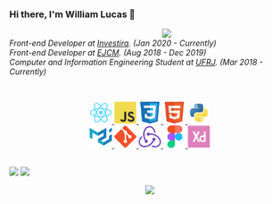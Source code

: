 ### Hi there, I'm William Lucas 👋
<img align='right' src="https://c.tenor.com/2uyENRmiUt0AAAAC/coding.gif" width="230">
<p><em>
</br>Front-end Developer at <a href="https://investira.com.br/">Investira</a>. (Jan 2020 - Currently)
</br>Front-end Developer at <a href="https://ejcm.com.br/">EJCM</a>. (Aug 2018 - Dec 2019)
</br>Computer and Information Engineering Student at <a href="https://ufrj.br/en/">UFRJ</a>. (Mar 2018 - Currently)
</em></p><br>
<p align="center">
  <a href="https://reactjs.org/" target="_blank">
    <img src="https://raw.githubusercontent.com/devicons/devicon/master/icons/react/react-original.svg" alt="react" width="40" height="40"/>
  </a>

  <a href="https://developer.mozilla.org/pt-BR/docs/Web/JavaScript" target="_blank">
    <img src="https://raw.githubusercontent.com/devicons/devicon/master/icons/javascript/javascript-original.svg" alt="js" width="40" height="40"/>
  </a>
  <a href="https://developer.mozilla.org/pt-BR/docs/Web/CSS" target="_blank">
    <img src="https://raw.githubusercontent.com/devicons/devicon/master/icons/css3/css3-original.svg" alt="css3" width="40" height="40"/>
  </a>
  <a href="https://developer.mozilla.org/pt-BR/docs/Web/HTML" target="_blank">
    <img src="https://raw.githubusercontent.com/devicons/devicon/master/icons/html5/html5-original.svg" alt="html" width="40" height="40"/>
  </a>
    <a href="https://www.python.org" target="_blank">
    <img src="https://raw.githubusercontent.com/devicons/devicon/master/icons/python/python-original.svg" alt="python" width="40" height="40"/>
  </a>
  <br>
  <a href="https://mui.com/" target="_blank">
    <img src="https://raw.githubusercontent.com/devicons/devicon/master/icons/materialui/materialui-original.svg" alt="mui" width="40" height="40"/>
  </a>
  <a href="https://git-scm.com" target="_blank">
    <img src="https://raw.githubusercontent.com/devicons/devicon/master/icons/git/git-original.svg" alt="git" width="40" height="40"/>
  </a>  
  <a href="https://redux.js.org/" target="_blank">
    <img src="https://raw.githubusercontent.com/devicons/devicon/master/icons/redux/redux-original.svg" alt="redux" width="40" height="40"/>
  </a>
  <a href="https://www.figma.com/" target="_blank">
    <img src="https://raw.githubusercontent.com/devicons/devicon/master/icons/figma/figma-original.svg" alt="figma" width="40" height="40"/>
  </a>
  <a href="https://www.adobe.com/br/products/xd.html" target="_blank">
    <img src="https://raw.githubusercontent.com/devicons/devicon/master/icons/xd/xd-plain.svg" alt="xd" width="40" height="40"/>
  </a>
</p>

<p align="left">
  <br>
    <img src="https://github-readme-stats.vercel.app/api?username=willlucas1512&theme=dracula&bg_color=0D1117&title_color=3DDC84&icon_color=3DDC84&show_icons=true&hide_border=true" />
    <img src="https://github-readme-stats.vercel.app/api/top-langs/?username=willlucas1512&theme=dracula&bg_color=0D1117&title_color=3DDC84&layout=compact&hide=jupyter notebook,php,vhdl,tsql,inform 7&hide_border=true&langs_count=8" />
  <br>
</p>

<p align="center">
<!--  <a href="https://www.linkedin.com/in/williamlucas1512/">
    <img src="https://img.shields.io/badge/LinkedIn-0077B5?style=for-the-badge&logo=linkedin&logoColor=white"/>
  </a> -->
  <a href="https://github.com/willlucas1512">
    <img src="https://img.shields.io/badge/GitHub-100000?style=for-the-badge&logo=github&logoColor=white"/>
  </a>
</p>
